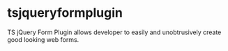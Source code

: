 tsjqueryformplugin
==================

TS jQuery Form Plugin allows developer to easily and unobtrusively create good looking web forms.